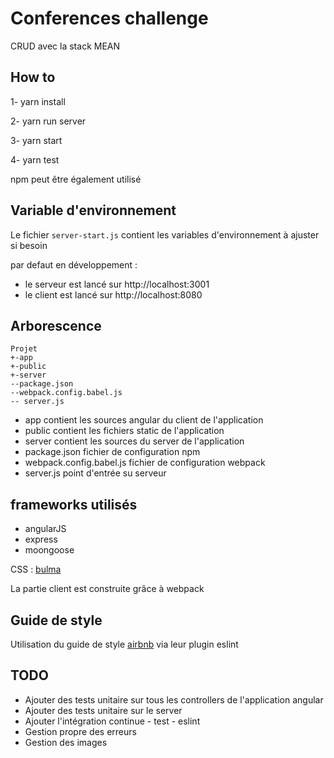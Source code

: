 # Conferences challenge
CRUD avec la stack MEAN

## How to

1- yarn install

2- yarn run server

3- yarn start

4- yarn test

npm peut être également utilisé

## Variable d'environnement

Le fichier `server-start.js` contient les variables d'environnement à ajuster si besoin

par defaut en développement :
 - le serveur est lancé sur http://localhost:3001
 - le client est lancé sur http://localhost:8080


## Arborescence
```
Projet
+-app
+-public
+-server
--package.json
--webpack.config.babel.js
-- server.js
```
* app contient les sources angular du client de l'application
* public contient les fichiers static de l'application
* server contient les sources du server de l'application
* package.json fichier de configuration npm
* webpack.config.babel.js fichier de configuration webpack
* server.js point d'entrée su serveur

## frameworks utilisés
- angularJS
- express
- moongoose

CSS : [bulma](http://bulma.io/)

La partie client est construite grâce à webpack

## Guide de style

Utilisation du guide de style [airbnb](https://github.com/airbnb/javascript) via leur plugin eslint

## TODO

* Ajouter des tests unitaire sur tous les controllers de l'application angular
* Ajouter des tests unitaire sur le server
* Ajouter l'intégration continue - test - eslint
* Gestion propre des erreurs
* Gestion des images

